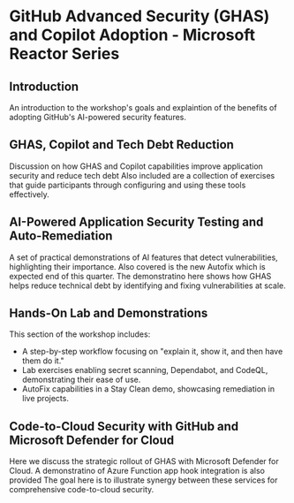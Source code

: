 # GitHub Advanced Security (GHAS) and Copilot Adoption - Microsoft Reactor Series 

## Introduction 
An introduction to the workshop's goals and explaintion of the benefits of adopting GitHub's AI-powered security features.

## GHAS, Copilot and Tech Debt Reduction 
Discussion on how GHAS and Copilot capabilities improve application security and reduce tech debt
Also included are a collection of exercises that guide participants through configuring and using these tools effectively.

## AI-Powered Application Security Testing and Auto-Remediation
A set of practical demonstrations of AI features that detect vulnerabilities, highlighting their importance.
Also covered is the new Autofix which is expected end of this quarter.
The demonstratino here shows how GHAS helps reduce technical debt by identifying and fixing vulnerabilities at scale.

## Hands-On Lab and Demonstrations

This section of the workshop includes:

* A step-by-step workflow focusing on "explain it, show it, and then have them do it."
* Lab exercises enabling secret scanning, Dependabot, and CodeQL, demonstrating their ease of use.
* AutoFix capabilities in a Stay Clean demo, showcasing remediation in live projects.

## Code-to-Cloud Security with GitHub and Microsoft Defender for Cloud
Here we discuss the strategic rollout of GHAS with Microsoft Defender for Cloud.
A demonstratino of Azure Function app hook integration is also provided
The goal here is to illustrate synergy between these services for comprehensive code-to-cloud security.

